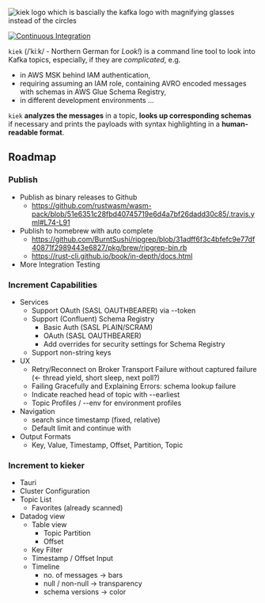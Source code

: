 ![kiek logo which is bascially the kafka logo with magnifying glasses instead of the circles](kiek.svg)

[![Continuous Integration](https://github.com/wulf-data-engineering/kiek/actions/workflows/main.yml/badge.svg)](https://github.com/wulf-data-engineering/kiek/actions/workflows/main.yml)

`kiek` (/ˈkiːk/ - Northern German for _Look!_) is a command line tool to look into Kafka topics, especially, if they are
_complicated_, e.g.

* in AWS MSK behind IAM authentication,
* requiring assuming an IAM role,
  containing AVRO encoded messages with schemas in AWS Glue Schema Registry,
* in different development environments ...

`kiek` **analyzes the messages** in a topic, **looks up corresponding schemas** if necessary and prints the payloads
with syntax highlighting in a **human-readable format**.

## Roadmap

### Publish

- Publish as binary releases to Github
  - https://github.com/rustwasm/wasm-pack/blob/51e6351c28fbd40745719e6d4a7bf26dadd30c85/.travis.yml#L74-L91
- Publish to homebrew with auto complete
  - https://github.com/BurntSushi/ripgrep/blob/31adff6f3c4bfefc9e77df40871f2989443e6827/pkg/brew/ripgrep-bin.rb
  - https://rust-cli.github.io/book/in-depth/docs.html
- More Integration Testing

### Increment Capabilities

- Services
  - Support OAuth (SASL OAUTHBEARER) via --token
  - Support (Confluent) Schema Registry
    - Basic Auth (SASL PLAIN/SCRAM)
    - OAuth (SASL OAUTHBEARER)
    - Add overrides for security settings for Schema Registry
  - Support non-string keys
- UX
  - Retry/Reconnect on Broker Transport Failure without captured failure (<- thread yield, short sleep, next poll?)
  - Failing Gracefully and Explaining Errors: schema lookup failure
  - Indicate reached head of topic with --earliest
  - Topic Profiles / --env for environment profiles
- Navigation
  - search since timestamp (fixed, relative)
  - Default limit and continue with <enter>
- Output Formats
  - Key, Value, Timestamp, Offset, Partition, Topic

### Increment to kieker

- Tauri
- Cluster Configuration
- Topic List
    - Favorites (already scanned)
- Datadog view
    - Table view
        - Topic Partition
        - Offset
    - Key Filter
    - Timestamp / Offset Input
    - Timeline
        - no. of messages -> bars
        - null / non-null -> transparency
        - schema versions -> color
